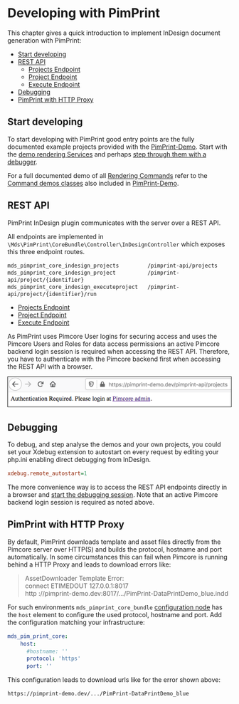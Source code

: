 # Developing with PimPrint
This chapter gives a quick introduction to implement InDesign document generation with PimPrint:
* [Start developing](#page_Start_developing)
* [REST API](#page_REST_API)
    * [Projects Endpoint](./10_Projects_Endpoint.md)
    * [Project Endpoint](./11_Project_Endpoint.md)
    * [Execute Endpoint](./12_Execute_Endpoint.md)
* [Debugging](#page_Debugging)
* [PimPrint with HTTP Proxy](#page_PimPrint_with_HTTP_Proxy)
 
## Start developing
To start developing with PimPrint good entry points are the fully documented example projects provided with the [PimPrint-Demo](../05_PimPrint-Demo/README.md).
Start with the [demo rendering Services](https://github.com/mds-agenturgruppe/pimprint-demo-bundle/tree/master/src/Service) and perhaps [step through them with a debugger](#page_Debugging).  

For a full documented demo of all [Rendering Commands](../15_Rendering_Commands.md) refer to the [Command demos classes](https://github.com/mds-agenturgruppe/pimprint-demo-bundle/tree/master/src/Project/CommandDemo) also included in [PimPrint-Demo](../05_PimPrint-Demo/README.md).

## REST API
PimPrint InDesign plugin communicates with the server over a REST API.

All endpoints are implemented in `\Mds\PimPrint\CoreBundle\Controller\InDesignController` which exposes this three endpoint routes.
```
mds_pimprint_core_indesign_projects 		/pimprint-api/projects
mds_pimprint_core_indesign_project     		/pimprint-api/project/{identifier}
mds_pimprint_core_indesign_executeproject 	/pimprint-api/project/{identifier}/run
```
* [Projects Endpoint](./10_Projects_Endpoint.md)
* [Project Endpoint](./11_Project_Endpoint.md)
* [Execute Endpoint](./12_Execute_Endpoint.md)
  
As PimPrint uses Pimcore User logins for securing access and uses the Pimcore Users and Roles for data access permissions an active Pimcore backend login session is required when accessing the REST API. Therefore, you have to authenticate with the Pimcore backend first when accessing the REST API with a browser.

![REST API - Pimcore authentication](../img/browser-api_login.png)

## Debugging
To debug, and step analyse the demos and your own projects, you could set your Xdebug extension to autostart on every request by editing your php.ini enabling direct debugging from InDesign.

 ```ini
xdebug.remote_autostart=1
```
 
The more convenience way is to access the REST API endpoints directly in a browser and [start the debugging session](https://www.jetbrains.com/help/phpstorm/browser-debugging-extensions.html). Note that an active Pimcore backend login session is required as noted above.
  
## PimPrint with HTTP Proxy
By default, PimPrint downloads template and asset files directly from the Pimcore server over HTTP(S) and builds the protocol, hostname and port automatically. In some circumstances this can fail when Pimcore is running behind a HTTP Proxy and leads to download errors like:
> AssetDownloader Template Error:   
>  connect ETIMEDOUT 127.0.0.1:8017   
>  http ://pimprint-demo.dev:8017/.../PimPrint-DataPrintDemo_blue.indd

For such environments `mds_pimprint_core_bundle` [configuration node](../10_Rendering_Projects/00_Configuration_Reference.md) has the `host` element to configure the used protocol, hostname and port. Add the configuration matching your infrastructure:
```yaml
mds_pim_print_core:
    host:
      #hostname: ''
      protocol: 'https'
      port: ''
```
This configuration leads to download urls like for the error shown above: 
```
https://pimprint-demo.dev/.../PimPrint-DataPrintDemo_blue
```

